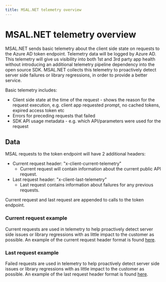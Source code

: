 ```yaml
---
title: MSAL.NET telemetry overview
---
```


# MSAL.NET telemetry overview

MSAL.NET sends basic telemetry about the client side state on requests to the Azure AD token endpoint. Telemetry data will be logged by Azure AD. This telemetry will give us visibility into both 1st and 3rd party app health without introducing an additional telemetry pipeline dependency into the open source SDK. MSAL.NET collects this telemetry to proactively detect server side failures or library regressions, in order to provide a better service.

Basic telemetry includes:

* Client side state at the time of the request - shows the reason for the request execution, e.g. client app requested prompt, no cached tokens, expired access token etc
* Errors for preceding requests that failed
* SDK API usage metadata - e.g. which API/parameters were used for the request

## Data

MSAL requests to the token endpoint will have 2 additional headers:

* Current request header: "x-client-current-telemetry"
  * Current request will contain information about the current public API request.
* Last request header: "x-client-last-telemetry"
  * Last request contains information about failures for any previous requests. 

Current request and last request are appended to calls to the token endpoint.  

### Current request example

Current requests are used in telemetry to help proactively detect server side issues or library regressions with as little impact to the customer as possible. An example of the current request header format is found [here](https://github.com/AzureAD/microsoft-authentication-library-for-dotnet/blob/3d9cb46d824820a580b7f826a71ecd5beb8131a8/src/client/Microsoft.Identity.Client/TelemetryCore/Http/HttpTelemetryManager.cs#L108).

### Last request example

Failed requests are used in telemetry to help proactively detect server side issues or library regressions with as little impact to the customer as possible. An example of the last request header format is found [here](https://github.com/AzureAD/microsoft-authentication-library-for-dotnet/blob/3d9cb46d824820a580b7f826a71ecd5beb8131a8/src/client/Microsoft.Identity.Client/TelemetryCore/Http/HttpTelemetryManager.cs#L51).
